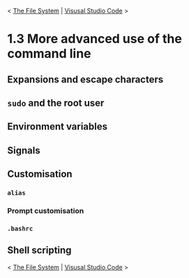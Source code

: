 < [The File System](./1_3_FileSystem.md) | [Visusal Studio Code](./2_1_VisualStudioCode.md) >

# 1.3 More advanced use of the command line
## Expansions and escape characters
## `sudo` and the root user
## Environment variables
## Signals
## Customisation
### `alias`
### Prompt customisation
### `.bashrc`
## Shell scripting

< [The File System](./1_3_FileSystem.md) | [Visusal Studio Code](./2_1_VisualStudioCode.md) >
